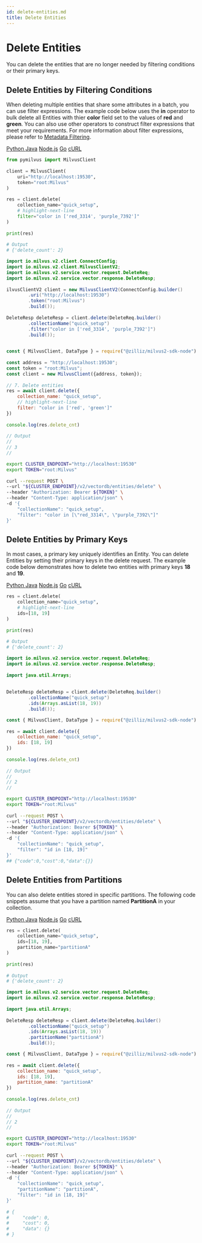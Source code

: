 ```yaml
---
id: delete-entities.md
title: Delete Entities
---
```


# Delete Entities​

You can delete the entities that are no longer needed by filtering conditions or their primary keys.​

## Delete Entities by Filtering Conditions​

When deleting multiple entities that share some attributes in a batch, you can use filter expressions. The example code below uses the **in** operator to bulk delete all Entities with thier **color** field set to the values of **red** and **green**. You can also use other operators to construct filter expressions that meet your requirements. For more information about filter expressions, please refer to [​Metadata Filtering](metadata-filtering.md).​

<div class="multipleCode">
  <a href="#Python">Python </a>
  <a href="#Java">Java</a>
  <a href="#JavaScript">Node.js</a>
  <a href="#Go">Go</a>
  <a href="#Bash">cURL</a>
</div>

```Python
from pymilvus import MilvusClient​
​
client = MilvusClient(​
    uri="http://localhost:19530",​
    token="root:Milvus"​
)​
​
res = client.delete(​
    collection_name="quick_setup",​
    # highlight-next-line​
    filter="color in ['red_3314', 'purple_7392']"​
)​
​
print(res)​
​
# Output​
# {'delete_count': 2}​

```

```Java
import io.milvus.v2.client.ConnectConfig;​
import io.milvus.v2.client.MilvusClientV2;​
import io.milvus.v2.service.vector.request.DeleteReq;​
import io.milvus.v2.service.vector.response.DeleteResp;​
​
ilvusClientV2 client = new MilvusClientV2(ConnectConfig.builder()​
        .uri("http://localhost:19530")​
        .token("root:Milvus")​
        .build());​
​
DeleteResp deleteResp = client.delete(DeleteReq.builder()​
        .collectionName("quick_setup")​
        .filter("color in ['red_3314', 'purple_7392']")​
        .build());​
​

```

```JavaScript
const { MilvusClient, DataType } = require("@zilliz/milvus2-sdk-node")​
​
const address = "http://localhost:19530";​
const token = "root:Milvus";​
const client = new MilvusClient({address, token});​
​
// 7. Delete entities​
res = await client.delete({​
    collection_name: "quick_setup",​
    // highlight-next-line​
    filter: "color in ['red', 'green']"​
})​
​
console.log(res.delete_cnt)​
​
// Output​
// ​
// 3​
// ​

```

```Bash
export CLUSTER_ENDPOINT="http://localhost:19530"​
export TOKEN="root:Milvus"​
​
curl --request POST \​
--url "${CLUSTER_ENDPOINT}/v2/vectordb/entities/delete" \​
--header "Authorization: Bearer ${TOKEN}" \​
--header "Content-Type: application/json" \​
-d '{​
    "collectionName": "quick_setup",​
    "filter": "color in [\"red_3314\", \"purple_7392\"]"​
}'​

```


## Delete Entities by Primary Keys​

In most cases, a primary key uniquely identifies an Entity. You can delete Entities by setting their primary keys in the delete request. The example code below demonstrates how to delete two entities with primary keys **18** and **19**.​

<div class="multipleCode">
  <a href="#Python">Python </a>
  <a href="#Java">Java</a>
  <a href="#JavaScript">Node.js</a>
  <a href="#Go">Go</a>
  <a href="#Bash">cURL</a>
</div>


```Python
res = client.delete(​
    collection_name="quick_setup",​
    # highlight-next-line​
    ids=[18, 19]​
)​
​
print(res)​
​
# Output​
# {'delete_count': 2}​

```

```Java
import io.milvus.v2.service.vector.request.DeleteReq;​
import io.milvus.v2.service.vector.response.DeleteResp;​
​
import java.util.Arrays;​
​
​
DeleteResp deleteResp = client.delete(DeleteReq.builder()​
        .collectionName("quick_setup")​
        .ids(Arrays.asList(18, 19))​
        .build());​

```

```JavaScript
const { MilvusClient, DataType } = require("@zilliz/milvus2-sdk-node")​
​
res = await client.delete({​
    collection_name: "quick_setup",​
    ids: [18, 19]​
})​
​
console.log(res.delete_cnt)​
​
// Output​
// ​
// 2​
// ​

```

```Bash
export CLUSTER_ENDPOINT="http://localhost:19530"​
export TOKEN="root:Milvus"​
​
curl --request POST \​
--url "${CLUSTER_ENDPOINT}/v2/vectordb/entities/delete" \​
--header "Authorization: Bearer ${TOKEN}" \​
--header "Content-Type: application/json" \​
-d '{​
    "collectionName": "quick_setup",​
    "filter": "id in [18, 19]"​
}'​
## {"code":0,"cost":0,"data":{}}​

```


## Delete Entities from Partitions​

You can also delete entities stored in specific partitions. The following code snippets assume that you have a partition named **PartitionA** in your collection. 

<div class="multipleCode">
  <a href="#Python">Python </a>
  <a href="#Java">Java</a>
  <a href="#JavaScript">Node.js</a>
  <a href="#Go">Go</a>
  <a href="#Bash">cURL</a>
</div>


```Python
res = client.delete(​
    collection_name="quick_setup",​
    ids=[18, 19],​
    partition_name="partitionA"​
)​
​
print(res)​
​
# Output​
# {'delete_count': 2}​

```

```Java
import io.milvus.v2.service.vector.request.DeleteReq;​
import io.milvus.v2.service.vector.response.DeleteResp;​
​
import java.util.Arrays;​
​
DeleteResp deleteResp = client.delete(DeleteReq.builder()​
        .collectionName("quick_setup")​
        .ids(Arrays.asList(18, 19))​
        .partitionName("partitionA")​
        .build());​

```

```JavaScript
const { MilvusClient, DataType } = require("@zilliz/milvus2-sdk-node")​
​
res = await client.delete({​
    collection_name: "quick_setup",​
    ids: [18, 19],​
    partition_name: "partitionA"​
})​
​
console.log(res.delete_cnt)​
​
// Output​
// ​
// 2​
// ​

```

```Bash
export CLUSTER_ENDPOINT="http://localhost:19530"​
export TOKEN="root:Milvus"​
​
curl --request POST \​
--url "${CLUSTER_ENDPOINT}/v2/vectordb/entities/delete" \​
--header "Authorization: Bearer ${TOKEN}" \​
--header "Content-Type: application/json" \​
-d '{​
    "collectionName": "quick_setup",​
    "partitionName": "partitionA",​
    "filter": "id in [18, 19]"​
}'​
​
# {​
#     "code": 0,​
#     "cost": 0,​
#     "data": {}​
# }​

```
